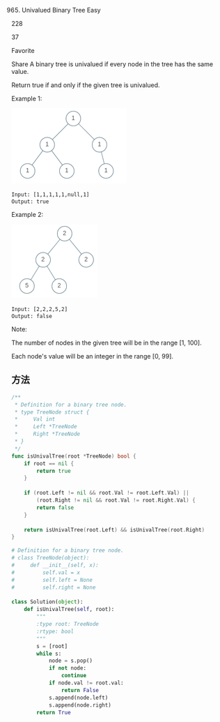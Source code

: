 965. Univalued Binary Tree
Easy

228

37

Favorite

Share
A binary tree is univalued if every node in the tree has the same value.

Return true if and only if the given tree is univalued.

 

Example 1:

![1](9651.png)
```
Input: [1,1,1,1,1,null,1]
Output: true
```


Example 2:

![2](9652.png)

```
Input: [2,2,2,5,2]
Output: false
```

Note:

The number of nodes in the given tree will be in the range [1, 100].

Each node's value will be an integer in the range [0, 99].


## 方法

```go
/**
 * Definition for a binary tree node.
 * type TreeNode struct {
 *     Val int
 *     Left *TreeNode
 *     Right *TreeNode
 * }
 */
func isUnivalTree(root *TreeNode) bool {
    if root == nil {
		return true
	}

	if (root.Left != nil && root.Val != root.Left.Val) ||
		(root.Right != nil && root.Val != root.Right.Val) {
		return false
	}

	return isUnivalTree(root.Left) && isUnivalTree(root.Right)
}
```


```python
# Definition for a binary tree node.
# class TreeNode(object):
#     def __init__(self, x):
#         self.val = x
#         self.left = None
#         self.right = None

class Solution(object):
    def isUnivalTree(self, root):
        """
        :type root: TreeNode
        :rtype: bool
        """
        s = [root]
        while s:
            node = s.pop()
            if not node:
                continue
            if node.val != root.val:
                return False
            s.append(node.left)
            s.append(node.right)
        return True
```